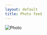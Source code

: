 ```yaml
---
layout: default
title: Photo feed
---
```

![Photo](https://lh3.googleusercontent.com/2LozlGFsGURVH2460owyoRmOTiKEIEMzXBWvovCfCCqKct0mOmPGhpoAfRD1DhyGHulEeU3BUFM6X7cIYXbLghHeXobU6Hb9si4AjLd_dX1nbjIqAEKEuIS0XqKIApR1oTwmXJIPfOk=w2400)
